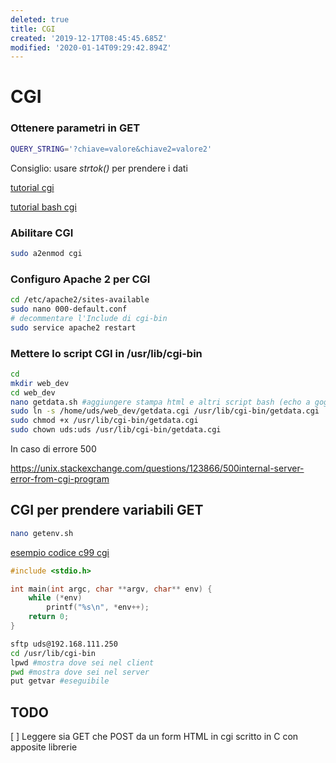 ```yaml
---
deleted: true
title: CGI
created: '2019-12-17T08:45:45.685Z'
modified: '2020-01-14T09:29:42.894Z'
---
```


# CGI

### Ottenere parametri in GET

```bash
QUERY_STRING='?chiave=valore&chiave2=valore2'
```

Consiglio: usare _strtok()_ per prendere i dati

[tutorial cgi](http://www.yolinux.com/TUTORIALS/BashShellCgi.html)

[tutorial bash cgi](https://www.icosaedro.it/apache/cgi-bash.html)

### Abilitare CGI

```bash
sudo a2enmod cgi
```

### Configuro Apache 2 per CGI

```bash
cd /etc/apache2/sites-available
sudo nano 000-default.conf
# decommentare l'Include di cgi-bin
sudo service apache2 restart
```

### Mettere lo script CGI in /usr/lib/cgi-bin

```bash
cd
mkdir web_dev
cd web_dev
nano getdata.sh #aggiungere stampa html e altri script bash (echo a gogo)
sudo ln -s /home/uds/web_dev/getdata.cgi /usr/lib/cgi-bin/getdata.cgi
sudo chmod +x /usr/lib/cgi-bin/getdata.cgi
sudo chown uds:uds /usr/lib/cgi-bin/getdata.cgi
```

In caso di errore 500

https://unix.stackexchange.com/questions/123866/500internal-server-error-from-cgi-program

## CGI per prendere variabili GET

```bash
nano getenv.sh
```

[esempio codice c99 cgi](https://stackoverflow.com/questions/2085302/printing-all-environment-variables-in-c-c#2085385)

```c
#include <stdio.h>

int main(int argc, char **argv, char** env) {
    while (*env)
        printf("%s\n", *env++);
    return 0;
}
```

```bash
sftp uds@192.168.111.250
cd /usr/lib/cgi-bin
lpwd #mostra dove sei nel client
pwd #mostra dove sei nel server
put getvar #eseguibile
```

## TODO

[ ] Leggere sia GET che POST da un form HTML in cgi scritto in C con apposite librerie


